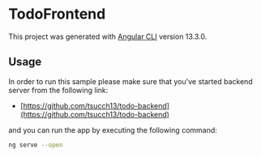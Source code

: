 # TodoFrontend

This project was generated with [Angular CLI](https://github.com/angular/angular-cli) version 13.3.0.

## Usage

In order to run this sample please make sure that you've started backend server from the following link:

- [https://github.com/tsucch13/todo-backend](https://github.com/tsucch13/todo-backend)

and you can run the app by executing the following command:

```bash
ng serve --open
```

